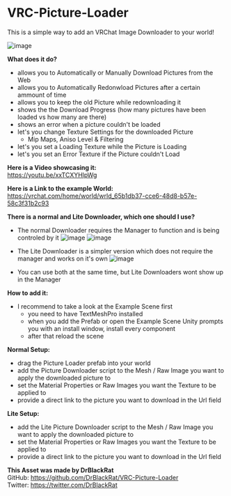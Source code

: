 # VRC-Picture-Loader
This is a simple way to add an VRChat Image Downloader to your world!

![image](https://github.com/DrBlackRat/VRC-Picture-Loader/assets/46327609/a87ae413-cad9-4aaf-9f4b-38c9819958e6)

__What does it do?__
- allows you to Automatically or Manually Download Pictures from the Web
- allows you to Automatically Redonwload Pictures after a certain ammount of time
- allows you to keep the old Picture while redownloading it
- shows the the Download Progress (how many pictures have been loaded vs how many are there)
- shows an error when a picture couldn't be loaded
- let's you change Texture Settings for the downloaded Picture
  - Mip Maps, Aniso Level & Filtering
- let's you set a Loading Texture while the Picture is Loading 
- let's you set an Error Texture if the Picture couldn't Load

__Here is a Video showcasing it:__  
https://youtu.be/xxTCXYHlpWg

__Here is a Link to the example World:__  
https://vrchat.com/home/world/wrld_65b1db37-cce6-48d8-b57e-58c3f31b2c93

__There is a normal and Lite Downloader, which one should I use?__
- The normal Downloader requires the Manager to function and is being controled by it
![image](https://github.com/DrBlackRat/VRC-Picture-Loader/assets/46327609/617d514d-f7a5-45cb-bc07-46f9c8f4d8f2)
![image](https://github.com/DrBlackRat/VRC-Picture-Loader/assets/46327609/5dc317bd-337a-4428-b148-cfb49dc472ce)
- The Lite Downloader is a simpler version which does not require the manager and works on it's own
![image](https://github.com/DrBlackRat/VRC-Picture-Loader/assets/46327609/09212d74-c7ab-42ba-95c7-6c2fad0aac90)

- You can use both at the same time, but Lite Downloaders wont show up in the Manager

__How to add it:__
- I recommend to take a look at the Example Scene first  
  - you need to have TextMeshPro installed
  - when you add the Prefab or open the Example Scene Unity prompts you with an install window, install every component
  - after that reload the scene 

__Normal Setup:__
- drag the Picture Loader prefab into your world
- add the Picture Downloader script to the Mesh / Raw Image you want to apply the downloaded picture to
- set the Material Properties or Raw Images you want the Texture to be applied to
- provide a direct link to the picture you want to download in the Url field

__Lite Setup:__
- add the Lite Picture Downloader script to the Mesh / Raw Image you want to apply the downloaded picture to
- set the Material Properties or Raw Images you want the Texture to be applied to
- provide a direct link to the picture you want to download in the Url field
  
__This Asset was made by DrBlackRat__  
GitHub: https://github.com/DrBlackRat/VRC-Picture-Loader  
Twitter: https://twitter.com/DrBlackRat  
